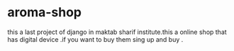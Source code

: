 # aroma-shop
this a last project of django in maktab sharif institute.this a online shop that has digital device .if you want to buy them sing up and buy .
